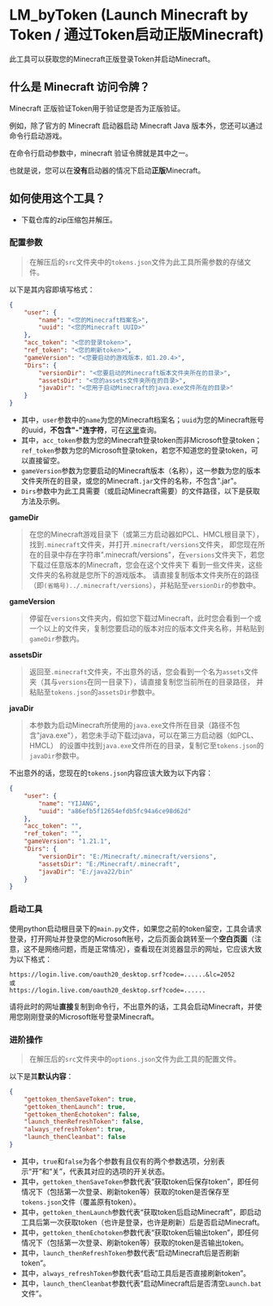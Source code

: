 # LM_byToken (Launch Minecraft by Token / 通过Token启动正版Minecraft)
此工具可以获取您的Minecraft正版登录Token并启动Minecraft。<br>
## 什么是 Minecraft 访问令牌？
Minecraft 正版验证Token用于验证您是否为正版验证。

例如，除了官方的 Minecraft 启动器启动 Minecraft Java 版本外，您还可以通过命令行启动游戏。

在命令行启动参数中，minecraft 验证令牌就是其中之一。

也就是说，您可以在**没有**启动器的情况下启动**正版**Minecraft。

## 如何使用这个工具？
- 下载仓库的zip压缩包并解压。
### 配置参数
> 在解压后的`src`文件夹中的`tokens.json`文件为此工具所需参数的存储文件。

以下是其内容即填写格式：
```json
{
    "user": {
        "name": "<您的Minecraft档案名>",
        "uuid": "<您的Minecraft UUID>"
    },
    "acc_token": "<您的登录token>",
    "ref_token": "<您的刷新token>",
    "gameVersion": "<您要启动的游戏版本，如1.20.4>",
    "Dirs": {
        "versionDir": "<您要启动的Minecraft版本文件夹所在的目录>",
        "assetsDir": "<您的assets文件夹所在的目录>",
        "javaDir": "<您用于启动Minecraft的java.exe文件所在的目录>"
    }
}
```
- 其中，`user`参数中的`name`为您的Minecraft档案名；`uuid`为您的Minecraft账号的uuid，**不包含"-"连字符**，可在[这里](https://mcuuid.net)查询。
- 其中，`acc_token`参数为您的Minecraft登录token而非Microsoft登录token；`ref_token`参数为您的Microsoft登录token，若您不知道您的登录token，可以直接留空。
- `gameVersion`参数为您要启动的Minecraft版本（名称），这一参数为您的版本文件夹所在的目录，或您的Minecraft`.jar`文件的名称，不包含".jar"。
- `Dirs`参数中为此工具需要（或启动Minecraft需要）的文件路径，以下是获取方法及示例。

**gameDir**
> 在您的Minecraft游戏目录下（或第三方启动器如PCL、HMCL根目录下），找到`.minecraft`文件夹，并打开`.minecraft/versions`文件夹，
> 即您现在所在的目录中存在字符串".minecraft/versions"，在`versions`文件夹下，若您下载过任意版本的Minecraft，您会在这个文件夹下
> 看到一些文件夹，这些文件夹的名称就是您所下的游戏版本。
> 请直接复制版本文件夹所在的路径（即`(省略号)../.minecraft/versions`），并粘贴至`versionDir`的参数中。

**gameVersion**
> 停留在`versions`文件夹内，假如您下载过Minecraft，此时您会看到一个或一个以上的文件夹，复制您要启动的版本对应的版本文件夹名称，并粘贴到`gameDir`参数内。

**assetsDir**
> 返回至`.minecraft`文件夹，不出意外的话，您会看到一个名为`assets`文件夹（其与`versions`在同一目录下），请直接复制您当前所在的目录路径，
>并粘贴至`tokens.json`的`assetsDir`参数中。

**javaDir**
> 本参数为启动Minecraft所使用的`java.exe`文件所在目录（路径不包含"java.exe"），若您未手动下载过java，可以在第三方启动器（如PCL、HMCL）
> 的设置中找到`java.exe`文件所在的目录，复制它至`tokens.json`的`javaDir`参数中。

不出意外的话，您现在的`tokens.json`内容应该大致为以下内容：
```json
{
    "user": {
        "name": "YIJANG",
        "uuid": "a86efb5f12654efdb5fc94a6ce98d62d"
    },
    "acc_token": "",
    "ref_token": "",
    "gameVersion": "1.21.1",
    "Dirs": {
        "versionDir": "E:/Minecraft/.minecraft/versions",
        "assetsDir": "E:/Minecraft/.minecraft",
        "javaDir": "E:/java22/bin"
    }
}
```

### 启动工具
使用python启动根目录下的`main.py`文件，如果您之前的token留空，工具会请求登录，打开网址并登录您的Microsoft账号，之后页面会跳转至一个**空白页面**（注意，这不是网络问题，而是正常情况），查看现在浏览器显示的网址，它应该大致为以下格式：
```
https://login.live.com/oauth20_desktop.srf?code=......&lc=2052
或
https://login.live.com/oauth20_desktop.srf?code=......
```
请将此时的网址**直接**复制到命令行，不出意外的话，工具会启动Minecraft，并使用您刚刚登录的Microsoft账号登录Minecraft。

### 进阶操作
> 在解压后的`src`文件夹中的`options.json`文件为此工具的配置文件。

以下是其**默认内容**：
```json
{
    "gettoken_thenSaveToken": true,
    "gettoken_thenLaunch": true,
    "gettoken_thenEchotoken": false,
    "launch_thenRefreshToken": false,
    "always_refreshToken": true,
    "launch_thenCleanbat": false
}
```
- 其中，`true`和`false`为各个参数有且仅有的两个参数选项，分别表示“开”和“关”，代表其对应的选项的开关状态。
- 其中，`gettoken_thenSaveToken`参数代表“获取token后保存token”，即任何情况下（包括第一次登录、刷新token等）获取的token是否保存至`tokens.json`文件（覆盖原有token）。
- 其中，`gettoken_thenLaunch`参数代表“获取token后启动Minecraft”，即启动工具后第一次获取token（也许是登录，也许是刷新）后是否启动Minecraft。
- 其中，`gettoken_thenEchotoken`参数代表“获取token后输出token”，即任何情况下（包括第一次登录、刷新token等）获取的token是否输出token。
- 其中，`launch_thenRefreshToken`参数代表“启动Minecraft后是否刷新token”。
- 其中，`always_refreshToken`参数代表“启动工具后是否直接刷新token”。
- 其中，`launch_thenCleanbat`参数代表“启动Minecraft后是否清空`Launch.bat`文件”。
